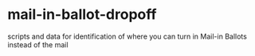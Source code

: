 # mail-in-ballot-dropoff
scripts and data for identification of where you can turn in Mail-in Ballots instead of the mail
